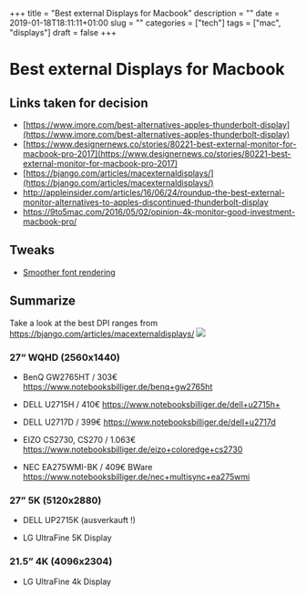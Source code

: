 +++
title = "Best external Displays for Macbook"
description = ""
date = 2019-01-18T18:11:11+01:00
slug = "" 
categories = ["tech"]
tags = ["mac", "displays"]
draft = false
+++

# Best external Displays for Macbook

## Links taken for decision

- [https://www.imore.com/best-alternatives-apples-thunderbolt-display](https://www.imore.com/best-alternatives-apples-thunderbolt-display)
- [https://www.designernews.co/stories/80221-best-external-monitor-for-macbook-pro-2017](https://www.designernews.co/stories/80221-best-external-monitor-for-macbook-pro-2017)
- [https://bjango.com/articles/macexternaldisplays/](https://bjango.com/articles/macexternaldisplays/)
- http://appleinsider.com/articles/16/06/24/roundup-the-best-external-monitor-alternatives-to-apples-discontinued-thunderbolt-display
- https://9to5mac.com/2016/05/02/opinion-4k-monitor-good-investment-macbook-pro/

## Tweaks

- [Smoother font rendering](https://superuser.com/questions/457153/getting-crisper-fonts-in-os-x-after-switching-from-windows)

## Summarize

Take a look at the best DPI ranges from https://bjango.com/articles/macexternaldisplays/
![](https://bjango.com/images/articles/macexternaldisplays/display-list.png)

### 27“ WQHD (2560x1440)

- BenQ GW2765HT / 303€
https://www.notebooksbilliger.de/benq+gw2765ht

- DELL U2715H / 410€
https://www.notebooksbilliger.de/dell+u2715h+

- DELL U2717D / 399€
https://www.notebooksbilliger.de/dell+u2717d

- EIZO CS2730, CS270 / 1.063€
https://www.notebooksbilliger.de/eizo+coloredge+cs2730

- NEC EA275WMI-BK / 409€ BWare
https://www.notebooksbilliger.de/nec+multisync+ea275wmi

### 27” 5K (5120x2880)

- DELL UP2715K (ausverkauft !)

- LG UltraFine 5K Display

### 21.5” 4K (4096x2304)

- LG UltraFine 4k Display